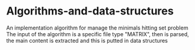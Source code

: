 # Algorithms-and-data-structures

An implementation algorithm for manage the minimals hitting set problem
The input of the algorithm is a specific file type "MATRIX", then is parsed, the main content is extracted and this is putted in data structures
